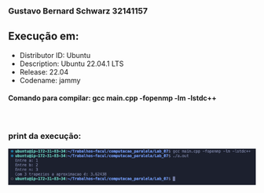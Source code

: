 ### Gustavo Bernard Schwarz 32141157

## Execução em: 
 - Distributor ID: Ubuntu
 - Description:    Ubuntu 22.04.1 LTS
 - Release:        22.04
 - Codename:       jammy

#### Comando para compilar: gcc main.cpp -fopenmp -lm -lstdc++

<br>

### print da execução:

![](https://raw.githubusercontent.com/Schwarzam/Trabalhos-facul/master/computacao_paralela/Lab_07/execucao.png)